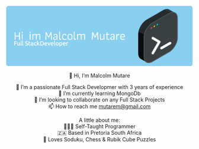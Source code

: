![Header](./github-header-image.png)

<div align="center">
 👋 Hi, I’m Malcolm Mutare <br/>
 
 👀 I’m a passionate Full Stack Developmer with 3 years of experience<br/>
 🌱 I’m currently learning MongoDb<br/>
 💞️ I’m looking to collaborate on any Full Stack Projects<br/>
 📫 How to reach me mutarem@gmail.com<br/>

A little about me:<br/>
👨🏾‍💻 Self-Taught Programmer<br/>
🇿🇦 Based in Pretoria South Africa<br/>
🧩 Loves Soduku, Chess & Rubik Cube Puzzles<br/>
</div>
